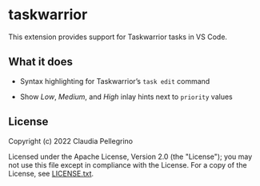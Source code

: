 # taskwarrior

This extension provides support for Taskwarrior tasks in VS Code.

## What it does

- Syntax highlighting for Taskwarrior’s `task edit` command

- Show *Low*, *Medium*, and *High* inlay hints next to `priority` values

## License

Copyright (c) 2022 Claudia Pellegrino

Licensed under the Apache License, Version 2.0 (the "License");
you may not use this file except in compliance with the License.
For a copy of the License, see [LICENSE.txt](LICENSE.txt).
